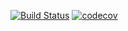 [![Build Status](https://travis-ci.org/KAE-dev/SQLBeanDefinition.svg?branch=master)](https://travis-ci.org/KAE-dev/SQLBeanDefinition) [![codecov](https://codecov.io/gh/KAE-dev/SQLBeanDefinition/branch/master/graph/badge.svg)](https://codecov.io/gh/KAE-dev/SQLBeanDefinition)